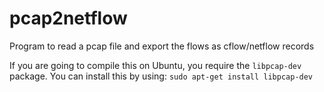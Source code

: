 pcap2netflow
============

Program to read a pcap file and export the flows as cflow/netflow records

If you are going to compile this on Ubuntu, you require the `libpcap-dev` package.  You can install this by using:
 `sudo apt-get install libpcap-dev`
